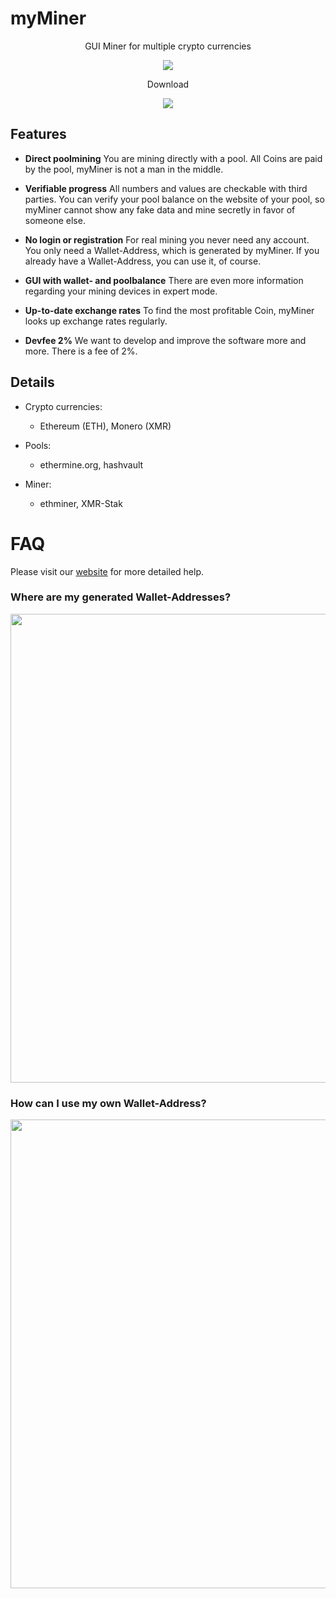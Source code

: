 # myMiner
<p align="center">
  GUI Miner for multiple crypto currencies
</p>


<p align="center">
  <img src="https://myminer.org/themes/myMiner/assets/downloads/GuiForum2.png">
</p>

<p align="center">
  Download
</p>

<p align="center">
  <a href="https://myminer.org/themes/myMiner/assets/downloads/myMiner_Inst.exe" download="myMiner_Inst.exe">
    <img src="https://myminer.org/themes/myMiner/assets/downloads/DownloadButton.png">
  </a>
</p>


## Features

- **Direct poolmining**
  You are mining directly with a pool. All Coins are paid by the pool, myMiner is not a man in the middle.

- **Verifiable progress**
  All numbers and values are checkable with third parties. You can verify your pool balance on the website of your pool, so myMiner cannot show any fake data and mine secretly in favor of someone else.

- **No login or registration**
  For real mining you never need any account. You only need a Wallet-Address, which is generated by myMiner. If you already have a Wallet-Address, you can use it, of course. 

- **GUI with wallet- and poolbalance**
  There are even more information regarding your mining devices in expert mode. 

- **Up-to-date exchange rates**
  To find the most profitable Coin, myMiner looks up exchange rates regularly.

- **Devfee 2%**
  We want to develop and improve the software more and more. There is a fee of 2%. 


## Details
- Crypto currencies:
  - Ethereum (ETH), Monero (XMR)
  
- Pools:
  - ethermine.org, hashvault
  
- Miner:
  - ethminer, XMR-Stak


# FAQ

Please visit our [website](https://myminer.org/FAQ) for more detailed help.

### Where are my generated Wallet-Addresses?

<p align="center">
  <img width="750px" src="https://myminer.org/themes/myMiner/assets/downloads/7(1)-Find Wallets.png">
</p>


### How can I use my own Wallet-Address?

<p align="center">
  <img width="750px" src="https://myminer.org/themes/myMiner/assets/downloads/find-settings.png">
</p>
